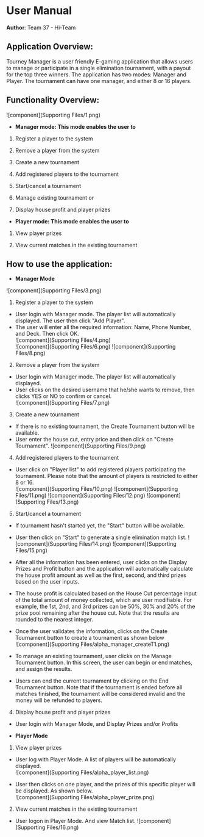 # User Manual

**Author**: Team 37 - Hi-Team

## Application Overview:

Tourney Manager is a user friendly E-gaming application that allows users to manage or participate in a single elimination tournament, with a payout for the top three winners. The application has two modes: Manager and Player. The tournament can have one manager, and either 8 or 16 players.

## Functionality Overview:

![component](Supporting Files/1.png)

- **Manager mode: This mode enables the user to**

1.	Register a player to the system

2.	Remove a player from the system

3. Create a new tournament

4. Add registered players to the tournament

5. Start/cancel a tournament

6.	Manage existing tournament or 

7.	Display house profit and player prizes

- **Player mode: This mode enables the user to**

1.	View player prizes

2.	View current matches in the existing tournament

## How to use the application:

- **Manager Mode**

![component](Supporting Files/3.png)  

1.	Register a player to the system
  * User login with Manager mode. The player list will automatically displayed. The user then click "Add Player".  
  * The user will enter all the required information: Name, Phone Number, and Deck. Then click OK.  
![component](Supporting Files/4.png)  
![component](Supporting Files/6.png) 
![component](Supporting Files/8.png) 
2.	Remove a player from the system
  * User login with Manager mode. The player list will automatically displayed.
  * User clicks on the desired username that he/she wants to remove, then clicks YES or NO to confirm or cancel.    
![component](Supporting Files/7.png) 

3. Create a new tournament
  * If there is no existing tournament, the Create Tournament button will be available.  
  * User enter the house cut, entry price and then click on "Create Tournament".
![component](Supporting Files/9.png) 

4. Add registered players to the tournament
  * User click on "Player list" to add registered players participating the tournament. Please note that the amount of players is restricted to either 8 or 16.  
![component](Supporting Files/10.png) 
![component](Supporting Files/11.png) 
![component](Supporting Files/12.png) 
![component](Supporting Files/13.png) 

5. Start/cancel a tournament
  * If tournament hasn't started yet, the "Start" button will be available.  
  * User then click on "Start" to generate a single elimination match list. 
![component](Supporting Files/14.png) 
![component](Supporting Files/15.png) 

  * After all the information has been entered, user clicks on the Display Prizes and Profit button and the application will automatically calculate the house profit amount as well as the first, second, and third prizes based on the user inputs.
  * The house profit is calculated based on the House Cut percentage input of the total amount of money collected, which are user modifiable. For example, the 1st, 2nd, and 3rd prizes can be 50%, 30% and 20% of the prize pool remaining after the house cut. Note that the results are rounded to the nearest integer.  
  * Once the user validates the information, clicks on the Create Tournament button to create a tournament as shown below  
![component](Supporting Files/alpha_manager_createT1.png)  

  * To manage an existing tournament, user clicks on the Manage Tournament button. In this screen, the user can begin or end matches, and assign the results.  
  * Users can end the current tournament by clicking on the End Tournament button. Note that if the tournament is ended before all matches finished, the tournament will be considered invalid and the money will be refunded to players.


4.	Display house profit and player prizes   
  * User login with Manager Mode, and Display Prizes and/or Profits

- **Player Mode**

1.	View player prizes
  * User log with Player Mode. A list of players will be automatically displayed.  
![component](Supporting Files/alpha_player_list.png)  

  * User then clicks on one player, and the prizes of this specific player will be displayed. As shown below.  
![component](Supporting Files/alpha_player_prize.png)  



2.	View current matches in the existing tournament
  * User logon in Player Mode. And view Match list.
![component](Supporting Files/16.png) 
